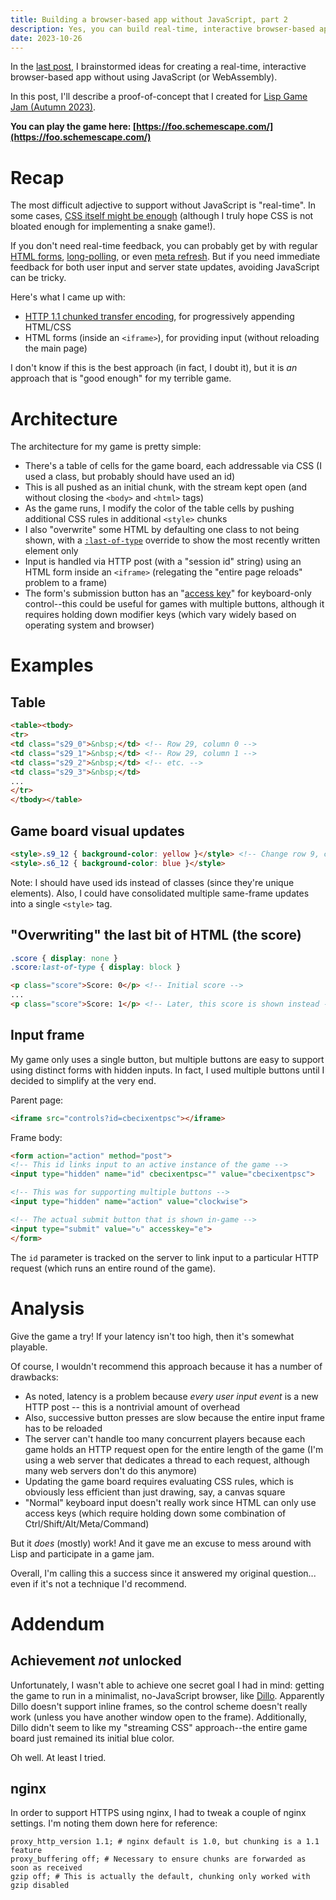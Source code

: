 ```yaml
---
title: Building a browser-based app without JavaScript, part 2
description: Yes, you can build real-time, interactive browser-based apps without JavaScript. But I wouldn't suggest using this particular approach.
date: 2023-10-26
---
```

In the [last post](interactive-browser-app-without-js.md), I brainstormed ideas for creating a real-time, interactive browser-based app without using JavaScript (or WebAssembly).

In this post, I'll describe a proof-of-concept that I created for [Lisp Game Jam (Autumn 2023)](https://itch.io/jam/autumn-lisp-game-jam-2023).

**You can play the game here: [https://foo.schemescape.com/](https://foo.schemescape.com/)**

# Recap
The most difficult adjective to support without JavaScript is "real-time". In some cases, [CSS itself might be enough](https://speckyboy.com/pure-css-games/) (although I truly hope CSS is not bloated enough for implementing a snake game!).

If you don't need real-time feedback, you can probably get by with regular [HTML forms](https://developer.mozilla.org/en-US/docs/Learn/Forms/Your_first_form), [long-polling](https://en.wikipedia.org/wiki/Push_technology#Long_polling), or even [meta refresh](https://en.wikipedia.org/wiki/Meta_refresh). But if you need immediate feedback for both user input and server state updates, avoiding JavaScript can be tricky.

Here's what I came up with:

* [HTTP 1.1 chunked transfer encoding](https://en.wikipedia.org/wiki/Chunked_transfer_encoding), for progressively appending HTML/CSS
* HTML forms (inside an `<iframe>`), for providing input (without reloading the main page)

I don't know if this is the best approach (in fact, I doubt it), but it is *an* approach that is "good enough" for my terrible game.

# Architecture
The architecture for my game is pretty simple:

* There's a table of cells for the game board, each addressable via CSS (I used a class, but probably should have used an id)
* This is all pushed as an initial chunk, with the stream kept open (and without closing the `<body>` and `<html>` tags)
* As the game runs, I modify the color of the table cells by pushing additional CSS rules in additional `<style>` chunks
* I also "overwrite" some HTML by defaulting one class to not being shown, with a [`:last-of-type`](https://developer.mozilla.org/en-US/docs/Web/CSS/:last-of-type) override to show the most recently written element only
* Input is handled via HTTP post (with a "session id" string) using an HTML form inside an `<iframe>` (relegating the "entire page reloads" problem to a frame)
* The form's submission button has an "[access key](https://developer.mozilla.org/en-US/docs/Web/HTML/Global_attributes/accesskey)" for keyboard-only control--this could be useful for games with multiple buttons, although it requires holding down modifier keys (which vary widely based on operating system and browser)

# Examples
## Table
```html
<table><tbody>
<tr>
<td class="s29_0">&nbsp;</td> <!-- Row 29, column 0 -->
<td class="s29_1">&nbsp;</td> <!-- Row 29, column 1 -->
<td class="s29_2">&nbsp;</td> <!-- etc. -->
<td class="s29_3">&nbsp;</td>
...
</tr>
</tbody></table>
```

## Game board visual updates
```html
<style>.s9_12 { background-color: yellow }</style> <!-- Change row 9, col 12 to yellow -->
<style>.s6_12 { background-color: blue }</style>
```

Note: I should have used ids instead of classes (since they're unique elements). Also, I could have consolidated multiple same-frame updates into a single `<style>` tag.

## "Overwriting" the last bit of HTML (the score)
```css
.score { display: none }
.score:last-of-type { display: block }
```

```html
<p class="score">Score: 0</p> <!-- Initial score -->
...
<p class="score">Score: 1</p> <!-- Later, this score is shown instead -->
```

## Input frame
My game only uses a single button, but multiple buttons are easy to support using distinct forms with hidden inputs. In fact, I used multiple buttons until I decided to simplify at the very end.

Parent page:

```html
<iframe src="controls?id=cbecixentpsc"></iframe>
```

Frame body:

```html
<form action="action" method="post">
<!-- This id links input to an active instance of the game -->
<input type="hidden" name="id" cbecixentpsc="" value="cbecixentpsc">

<!-- This was for supporting multiple buttons -->
<input type="hidden" name="action" value="clockwise">

<!-- The actual submit button that is shown in-game -->
<input type="submit" value="↻" accesskey="e">
</form>
```

The `id` parameter is tracked on the server to link input to a particular HTTP request (which runs an entire round of the game).

# Analysis
Give the game a try! If your latency isn't too high, then it's somewhat playable.

Of course, I wouldn't recommend this approach because it has a number of drawbacks:

* As noted, latency is a problem because *every user input event* is a new HTTP post -- this is a nontrivial amount of overhead
* Also, successive button presses are slow because the entire input frame has to be reloaded
* The server can't handle too many concurrent players because each game holds an HTTP request open for the entire length of the game (I'm using a web server that dedicates a thread to each request, although many web servers don't do this anymore)
* Updating the game board requires evaluating CSS rules, which is obviously less efficient than just drawing, say, a canvas square
* "Normal" keyboard input doesn't really work since HTML can only use access keys (which require holding down some combination of Ctrl/Shift/Alt/Meta/Command)

But it *does* (mostly) work! And it gave me an excuse to mess around with Lisp and participate in a game jam.

Overall, I'm calling this a success since it answered my original question... even if it's not a technique I'd recommend.

# Addendum
## Achievement *not* unlocked
Unfortunately, I wasn't able to achieve one secret goal I had in mind: getting the game to run in a minimalist, no-JavaScript browser, like [Dillo](https://dillo.org/). Apparently Dillo doesn't support inline frames, so the control scheme doesn't really work (unless you have another window open to the frame). Additionally, Dillo didn't seem to like my "streaming CSS" approach--the entire game board just remained its initial blue color.

Oh well. At least I tried.

## nginx
In order to support HTTPS using nginx, I had to tweak a couple of nginx settings. I'm noting them down here for reference:

```
proxy_http_version 1.1; # nginx default is 1.0, but chunking is a 1.1 feature
proxy_buffering off; # Necessary to ensure chunks are forwarded as soon as received
gzip off; # This is actually the default, chunking only worked with gzip disabled
```
